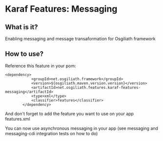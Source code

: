 # Karaf Features: Messaging


## What is it?

Enabling messaging and message transaformation for Osgiliath framework

## How to use?

Reference this feature in your pom:
```
<dependency>
			<groupId>net.osgiliath.framework</groupId>
			<version>${osgiliath.maven.version.version}</version>
			<artifactId>net.osgiliath.features.karaf-features-messaging</artifactId>
			<type>xml</type>
			<classifier>features</classifier>
		</dependency>
```
And don't forget to add the feature you want to use on your app features.xml

You can now use asynchronous messaging in your app (see messaging and messaging-cdi integration tests on how to do) 
